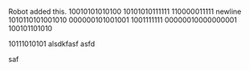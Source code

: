 Robot added this.
10010101010100
10101010111111
110000011111
newline
1010110101001010
000000101001001
1001111111
00000010000000001
100101101010

10111010101
alsdkfasf
asfd

saf
